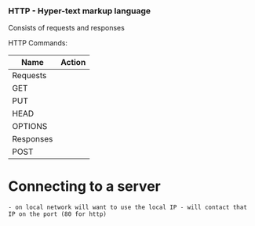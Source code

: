 ### HTTP - Hyper-text markup language

Consists of requests and responses

HTTP Commands:

| Name | Action|
|--- |--- |
| Requests  |
| GET | |
| PUT | |
| HEAD ||
| OPTIONS| |
| Responses |
| POST | |



# Connecting to a server
    - on local network will want to use the local IP - will contact that IP on the port (80 for http)
    